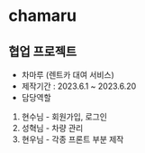 # chamaru

## 협업 프로젝트 
* 차마루 (렌트카 대여 서비스)
* 제작기간 : 2023.6.1 ~ 2023.6.20
* 담당역할 
1. 현수님 - 회원가입, 로그인
2. 성혁님 - 차량 관리
3. 현우님 - 각종 프론트 부분 제작

